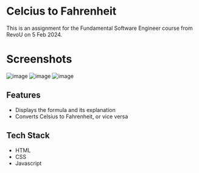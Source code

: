 # Celcius to Fahrenheit
This is an assignment for the Fundamental Software Engineer course from RevoU on 5 Feb 2024.

# Screenshots
![image](https://github.com/bagassandih/CelciusToFahrenheit/assets/70928493/b79d87a3-dd30-409f-aba8-7f80c22be1d2)
![image](https://github.com/bagassandih/CelciusToFahrenheit/assets/70928493/3bb28078-96fb-47fb-a33f-a84069ebf0ab)
![image](https://github.com/bagassandih/CelciusToFahrenheit/assets/70928493/aeccaa9c-35c4-4d61-a8ef-9ec96fc8b1dd)

## Features
- Displays the formula and its explanation
- Converts Celsius to Fahrenheit, or vice versa

## Tech Stack
- HTML
- CSS
- Javascript


